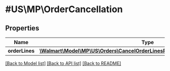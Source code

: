 # #US\MP\OrderCancellation

## Properties

Name | Type | Description | Notes
------------ | ------------- | ------------- | -------------
**orderLines** | [**\Walmart\Model\MP\US\Orders\CancelOrderLinesRequestOrderCancellationOrderLines**](CancelOrderLinesRequestOrderCancellationOrderLines.md) |  |


[[Back to Model list]](../) [[Back to API list]](../../Api/US/MP) [[Back to README]](../../README.md)

